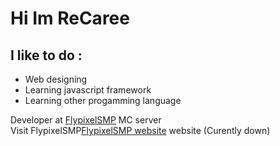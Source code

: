 # Hi Im ReCaree

## I like to do :
* Web designing 
* Learning javascript framework
* Learning other progamming language

Developer at [FlypixelSMP] MC server<br />
Visit FlypixelSMP[FlypixelSMP website] website (Curently down)

[FlypixelSMP]: https://discord.gg/XVCGXEmEv3
[FlypixelSMP website]: https://recaree.github.io/flypixel.github.io/
